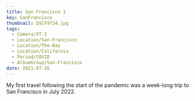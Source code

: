 ```yaml
---
title: San Francisco 1
key: SanFrancisco
thumbnail: DSCF9734.jpg
tags:
  - Camera/XT-2
  - Location/San-Francisco
  - Location/The-Bay
  - Location/California
  - Period/COVID
  - AlbumGroup/San-Francisco
date: 2021-07-26
---
```

My first travel following the start of the pandemic was a week-long trip to San Francisco in July 2022.
